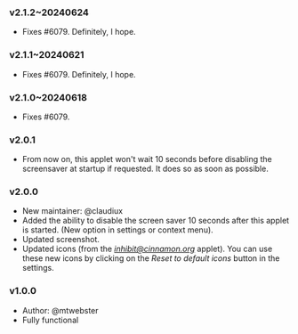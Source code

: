 ### v2.1.2~20240624
  * Fixes #6079. Definitely, I hope.

### v2.1.1~20240621
  * Fixes #6079. Definitely, I hope.

### v2.1.0~20240618
  * Fixes #6079.

### v2.0.1
  * From now on, this applet won't wait 10 seconds before disabling the screensaver at startup if requested. It does so as soon as possible.

### v2.0.0
  * New maintainer: @claudiux
  * Added the ability to disable the screen saver 10 seconds after this applet is started. (New option in settings or context menu).
  * Updated screenshot.
  * Updated icons (from the *inhibit@cinnamon.org* applet). You can use these new icons by clicking on the *Reset to default icons* button in the settings.

### v1.0.0
  * Author: @mtwebster
  * Fully functional
